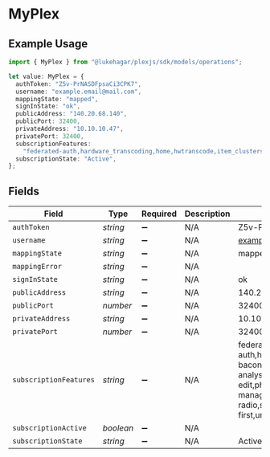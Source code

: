 # MyPlex

## Example Usage

```typescript
import { MyPlex } from "@lukehagar/plexjs/sdk/models/operations";

let value: MyPlex = {
  authToken: "Z5v-PrNASDFpsaCi3CPK7",
  username: "example.email@mail.com",
  mappingState: "mapped",
  signInState: "ok",
  publicAddress: "140.20.68.140",
  publicPort: 32400,
  privateAddress: "10.10.10.47",
  privatePort: 32400,
  subscriptionFeatures:
    "federated-auth,hardware_transcoding,home,hwtranscode,item_clusters,kevin-bacon,livetv,loudness,lyrics,music-analysis,music_videos,pass,photo_autotags,photos-v5,photosV6-edit,photosV6-tv-albums,premium_music_metadata,radio,server-manager,session_bandwidth_restrictions,session_kick,shared-radio,sync,trailers,tuner-sharing,type-first,unsupportedtuners,webhooks",
  subscriptionState: "Active",
};
```

## Fields

| Field                                                                                                                                                                                                                                                                                                                                                                   | Type                                                                                                                                                                                                                                                                                                                                                                    | Required                                                                                                                                                                                                                                                                                                                                                                | Description                                                                                                                                                                                                                                                                                                                                                             | Example                                                                                                                                                                                                                                                                                                                                                                 |
| ----------------------------------------------------------------------------------------------------------------------------------------------------------------------------------------------------------------------------------------------------------------------------------------------------------------------------------------------------------------------- | ----------------------------------------------------------------------------------------------------------------------------------------------------------------------------------------------------------------------------------------------------------------------------------------------------------------------------------------------------------------------- | ----------------------------------------------------------------------------------------------------------------------------------------------------------------------------------------------------------------------------------------------------------------------------------------------------------------------------------------------------------------------- | ----------------------------------------------------------------------------------------------------------------------------------------------------------------------------------------------------------------------------------------------------------------------------------------------------------------------------------------------------------------------- | ----------------------------------------------------------------------------------------------------------------------------------------------------------------------------------------------------------------------------------------------------------------------------------------------------------------------------------------------------------------------- |
| `authToken`                                                                                                                                                                                                                                                                                                                                                             | *string*                                                                                                                                                                                                                                                                                                                                                                | :heavy_minus_sign:                                                                                                                                                                                                                                                                                                                                                      | N/A                                                                                                                                                                                                                                                                                                                                                                     | Z5v-PrNASDFpsaCi3CPK7                                                                                                                                                                                                                                                                                                                                                   |
| `username`                                                                                                                                                                                                                                                                                                                                                              | *string*                                                                                                                                                                                                                                                                                                                                                                | :heavy_minus_sign:                                                                                                                                                                                                                                                                                                                                                      | N/A                                                                                                                                                                                                                                                                                                                                                                     | example.email@mail.com                                                                                                                                                                                                                                                                                                                                                  |
| `mappingState`                                                                                                                                                                                                                                                                                                                                                          | *string*                                                                                                                                                                                                                                                                                                                                                                | :heavy_minus_sign:                                                                                                                                                                                                                                                                                                                                                      | N/A                                                                                                                                                                                                                                                                                                                                                                     | mapped                                                                                                                                                                                                                                                                                                                                                                  |
| `mappingError`                                                                                                                                                                                                                                                                                                                                                          | *string*                                                                                                                                                                                                                                                                                                                                                                | :heavy_minus_sign:                                                                                                                                                                                                                                                                                                                                                      | N/A                                                                                                                                                                                                                                                                                                                                                                     |                                                                                                                                                                                                                                                                                                                                                                         |
| `signInState`                                                                                                                                                                                                                                                                                                                                                           | *string*                                                                                                                                                                                                                                                                                                                                                                | :heavy_minus_sign:                                                                                                                                                                                                                                                                                                                                                      | N/A                                                                                                                                                                                                                                                                                                                                                                     | ok                                                                                                                                                                                                                                                                                                                                                                      |
| `publicAddress`                                                                                                                                                                                                                                                                                                                                                         | *string*                                                                                                                                                                                                                                                                                                                                                                | :heavy_minus_sign:                                                                                                                                                                                                                                                                                                                                                      | N/A                                                                                                                                                                                                                                                                                                                                                                     | 140.20.68.140                                                                                                                                                                                                                                                                                                                                                           |
| `publicPort`                                                                                                                                                                                                                                                                                                                                                            | *number*                                                                                                                                                                                                                                                                                                                                                                | :heavy_minus_sign:                                                                                                                                                                                                                                                                                                                                                      | N/A                                                                                                                                                                                                                                                                                                                                                                     | 32400                                                                                                                                                                                                                                                                                                                                                                   |
| `privateAddress`                                                                                                                                                                                                                                                                                                                                                        | *string*                                                                                                                                                                                                                                                                                                                                                                | :heavy_minus_sign:                                                                                                                                                                                                                                                                                                                                                      | N/A                                                                                                                                                                                                                                                                                                                                                                     | 10.10.10.47                                                                                                                                                                                                                                                                                                                                                             |
| `privatePort`                                                                                                                                                                                                                                                                                                                                                           | *number*                                                                                                                                                                                                                                                                                                                                                                | :heavy_minus_sign:                                                                                                                                                                                                                                                                                                                                                      | N/A                                                                                                                                                                                                                                                                                                                                                                     | 32400                                                                                                                                                                                                                                                                                                                                                                   |
| `subscriptionFeatures`                                                                                                                                                                                                                                                                                                                                                  | *string*                                                                                                                                                                                                                                                                                                                                                                | :heavy_minus_sign:                                                                                                                                                                                                                                                                                                                                                      | N/A                                                                                                                                                                                                                                                                                                                                                                     | federated-auth,hardware_transcoding,home,hwtranscode,item_clusters,kevin-bacon,livetv,loudness,lyrics,music-analysis,music_videos,pass,photo_autotags,photos-v5,photosV6-edit,photosV6-tv-albums,premium_music_metadata,radio,server-manager,session_bandwidth_restrictions,session_kick,shared-radio,sync,trailers,tuner-sharing,type-first,unsupportedtuners,webhooks |
| `subscriptionActive`                                                                                                                                                                                                                                                                                                                                                    | *boolean*                                                                                                                                                                                                                                                                                                                                                               | :heavy_minus_sign:                                                                                                                                                                                                                                                                                                                                                      | N/A                                                                                                                                                                                                                                                                                                                                                                     |                                                                                                                                                                                                                                                                                                                                                                         |
| `subscriptionState`                                                                                                                                                                                                                                                                                                                                                     | *string*                                                                                                                                                                                                                                                                                                                                                                | :heavy_minus_sign:                                                                                                                                                                                                                                                                                                                                                      | N/A                                                                                                                                                                                                                                                                                                                                                                     | Active                                                                                                                                                                                                                                                                                                                                                                  |